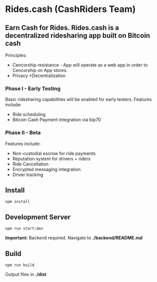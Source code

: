 # Rides.cash (CashRiders Team)
## Earn Cash for Rides.  Rides.cash is a decentralized ridesharing app built on Bitcoin cash

Principles:
* Cencorship resistance - App will operate as a web app in order to Cencorship on App stores. 
* Privacy
*Decentralization
### Phase I - Early Testing
Basic ridesharing capabilities will be enabled for early testers.
Features include:
* Ride scheduling
* Bitcoin Cash Payment integration via bip70

### Phase II - Beta
Features include:
* Non-custodial escrow for ride payments
* Reputation system for drivers + riders
* Ride Cancellation
* Encrypted messaging integration
* Driver tracking

## Install
```npm install```

## Development Server
```npm run start:dev```

**Important:** Backend required. Navigate to **./backend/README.md**

## Build
```npm run build```

Output files in **./dist**
